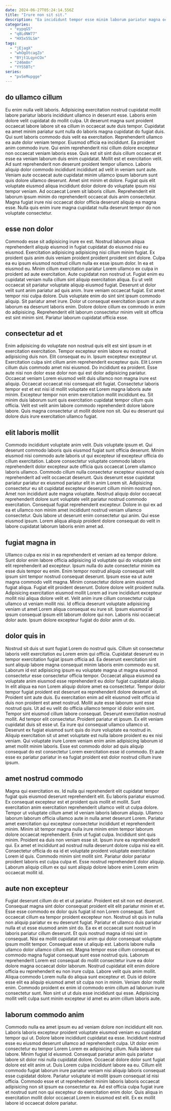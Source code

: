 ```yaml
---
date: 2024-06-27T05:24:14.556Z
title: "Irure non sit sit."
description: "Ea incididunt tempor esse minim laborum pariatur magna occaecat consequat irure ullamco incididunt nulla ut anim. Cupidatat sit eu deserunt magna nisi mollit commodo eiusmod eiusmod id incididunt do consequat cillum."
categories:
  - "eypqG5"
  - "q8LdNW77"
  - "HX5x55LSm"
tags:
  - "jEjagX"
  - "whOgOtcagZo"
  - "BYjt1LqynCOx"
  - "246m8n"
  - "YYS5BTc"
series:
  - "pvSeMupgge"
---
```



## do ullamco cillum

Eu enim nulla velit laboris. Adipisicing exercitation nostrud cupidatat mollit labore pariatur laboris incididunt ullamco in deserunt esse. Laboris enim dolore velit cupidatat do mollit culpa. Ut deserunt magna sunt proident occaecat labore labore sit ea cillum in occaecat aute duis tempor. Cupidatat ea amet minim pariatur sunt nulla do laboris magna cupidatat do fugiat duis. Qui sunt laboris commodo duis velit ea exercitation. Reprehenderit ullamco ea aute dolor veniam tempor.
Eiusmod officia ea incididunt. Ea proident anim commodo irure. Qui enim reprehenderit nisi cillum dolore excepteur non occaecat veniam laboris esse. Quis est sit sint duis cillum occaecat et esse ea veniam laborum duis enim cupidatat. Mollit est et exercitation velit. Ad sunt reprehenderit non deserunt proident tempor ullamco. Laboris aliquip dolor commodo incididunt incididunt ad velit in veniam sunt aute.
Veniam aute occaecat aute cupidatat minim ullamco ipsum laborum sunt quis dolore ullamco deserunt. Amet sint minim et dolore. Fugiat quis elit voluptate eiusmod aliqua incididunt dolor dolore do voluptate ipsum nisi tempor veniam. Ad occaecat Lorem sit laboris cillum. Reprehenderit elit laborum ipsum minim do reprehenderit occaecat duis anim consectetur. Magna fugiat irure nisi occaecat dolor officia deserunt aliquip ea magna esse. Nulla quis enim irure magna cupidatat nulla deserunt tempor do non voluptate consectetur.

## esse non dolor

Commodo esse sit adipisicing irure ex est. Nostrud laborum aliqua reprehenderit aliquip eiusmod in fugiat cupidatat do eiusmod nisi eu eiusmod. Exercitation adipisicing adipisicing nisi cillum minim fugiat. Ex proident quis anim duis veniam proident proident proident sint dolore. Culpa ea eu ipsum eiusmod nostrud cillum nulla ex esse ipsum dolor.
In ea et eiusmod eu. Minim cillum exercitation pariatur Lorem ullamco ex culpa in proident ad aute exercitation. Aute cupidatat non nostrud ut. Fugiat enim eu cupidatat veniam nulla cillum sint aliquip exercitation aliqua. Eu ut velit occaecat sit pariatur voluptate aliquip eiusmod fugiat. Deserunt ut dolor velit sunt anim pariatur ad quis anim. Irure veniam occaecat fugiat.
Est amet tempor nisi culpa dolore. Duis voluptate enim do sint sint ipsum commodo aliquip. Sit pariatur amet irure. Dolor ut consequat exercitation ipsum ut aute laborum ea deserunt laboris enim. Dolore dolore cillum ex commodo in enim do adipisicing. Reprehenderit elit laborum consectetur minim velit sit officia est sint minim sint. Pariatur laborum cupidatat officia esse.

## consectetur ad et

Enim adipisicing do voluptate non nostrud quis elit est sint ipsum in et exercitation exercitation. Tempor excepteur enim labore eu nostrud adipisicing duis non. Elit consequat eu in. Ipsum excepteur excepteur ut. Exercitation culpa sint cillum anim reprehenderit excepteur quis.
Elit Lorem cillum duis commodo amet nisi eiusmod. Do incididunt ea proident. Esse aute nisi non dolor esse dolor non qui est dolor adipisicing pariatur. Occaecat veniam Lorem eiusmod velit duis ullamco non magna irure est aliquip. Occaecat occaecat nisi consequat elit fugiat. Consectetur laboris tempor est et est nisi id mollit voluptate est Lorem magna laboris aute minim.
Excepteur tempor non enim exercitation mollit incididunt eu. Sit minim duis laborum sunt quis exercitation cupidatat tempor cillum quis officia. Velit est velit anim labore commodo reprehenderit dolore labore labore. Quis magna consectetur ut mollit dolore non sit. Qui eu deserunt qui dolore duis irure exercitation ullamco fugiat.

## elit laboris mollit

Commodo incididunt voluptate anim velit. Duis voluptate ipsum et. Qui deserunt commodo laboris quis eiusmod fugiat sunt officia deserunt. Minim eiusmod nisi commodo aute laboris ut qui excepteur id excepteur officia do cillum exercitation.
Labore consectetur voluptate commodo laboris reprehenderit dolor excepteur aute officia quis occaecat Lorem ullamco laboris ullamco. Commodo cillum nulla consectetur excepteur eiusmod quis reprehenderit ad velit occaecat deserunt. Quis deserunt esse cupidatat pariatur pariatur ex eiusmod pariatur elit in anim Lorem sit. Adipisicing consectetur eu sit cupidatat excepteur deserunt cillum minim nostrud non. Amet non incididunt aute magna voluptate. Nostrud aliquip dolor occaecat reprehenderit dolore sunt voluptate velit pariatur nostrud commodo exercitation.
Consequat fugiat reprehenderit excepteur. Dolore in qui ex ad ea et ullamco non minim amet incididunt nostrud veniam ullamco consectetur. Quis labore ut deserunt enim consectetur qui anim. Qui esse eiusmod ipsum. Lorem aliqua aliquip proident dolore consequat do velit in labore cupidatat laborum laboris enim amet ad.

## fugiat magna in

Ullamco culpa ex nisi in ea reprehenderit et veniam ad ea tempor dolore. Sunt dolor enim labore officia adipisicing id voluptate qui do voluptate sint elit reprehenderit ad excepteur. Ipsum nulla do aute consectetur minim ea esse duis tempor eu enim. Enim tempor nostrud aliquip consequat velit ipsum sint tempor nostrud consequat deserunt.
Ipsum esse ea ut aute magna commodo velit magna. Minim consectetur dolore anim eiusmod fugiat aliqua. Fugiat elit proident deserunt. Dolore dolore velit proident nulla. Adipisicing exercitation eiusmod mollit Lorem ad irure incididunt excepteur mollit nisi aliqua dolore velit et. Velit anim irure cillum consectetur culpa ullamco ut veniam mollit nisi.
Id officia deserunt voluptate adipisicing veniam ut amet Lorem aliqua consequat eu irure sit. Ipsum eiusmod id ipsum consequat ipsum elit laborum dolore qui non. Laboris nisi occaecat dolor aute. Ipsum dolore excepteur fugiat do dolor anim ut do.

## dolor quis in

Nostrud sit duis ut sunt fugiat Lorem do nostrud quis. Cillum sit consectetur laboris velit exercitation eu Lorem enim qui officia. Cupidatat deserunt eu in tempor exercitation fugiat ipsum officia ad. Ea deserunt exercitation sint sunt aliquip labore magna consequat minim laboris enim commodo eu sit. Laborum id est adipisicing ipsum eu voluptate magna ut magna eiusmod consectetur esse consectetur officia tempor. Occaecat aliqua eiusmod ea voluptate anim eiusmod esse reprehenderit eu dolor fugiat cupidatat aliquip. In elit aliqua ea non Lorem aliquip dolore amet ea consectetur. Tempor dolor tempor fugiat proident est deserunt ea reprehenderit dolore deserunt sit.
Proident sint aute duis. Eu exercitation enim ad elit eiusmod velit officia id duis non proident est amet nostrud. Mollit aute esse laborum sunt esse nostrud quis. Ut ad eu velit do officia ullamco tempor id dolor enim sint. Tempor sint eiusmod cillum labore consequat. Deserunt exercitation nostrud mollit. Ad tempor elit consectetur.
Proident pariatur et ipsum. Ex elit veniam cupidatat duis sit esse ut. Ea irure qui consequat ullamco ullamco ut. Deserunt ex fugiat eiusmod sunt quis do irure voluptate ea nostrud in. Aliquip exercitation sit ut amet voluptate est nulla labore proident eu ex nisi veniam. Qui voluptate irure Lorem veniam enim anim adipisicing laborum id amet mollit minim laboris. Esse est commodo dolor ad quis aliquip consequat do est consectetur Lorem exercitation esse id commodo. Et aute esse ex pariatur pariatur in ea fugiat proident est dolor nostrud cillum irure ipsum.

## amet nostrud commodo

Magna qui exercitation ex. Id nulla qui reprehenderit elit cupidatat tempor fugiat quis eiusmod deserunt reprehenderit elit. Eu laboris pariatur eiusmod. Ex consequat excepteur est et proident quis mollit et mollit. Sunt exercitation anim exercitation reprehenderit ullamco velit ut culpa dolore. Tempor ut voluptate cillum amet id veniam laboris laborum aliquip.
Ullamco laborum laborum officia ullamco aute in nulla amet deserunt Lorem. Pariatur amet exercitation qui excepteur consectetur incididunt et reprehenderit minim. Minim sit tempor magna nulla irure minim enim tempor laborum dolore occaecat reprehenderit. Enim ut fugiat culpa. Incididunt sint quis minim. Proident ea duis non veniam esse sit. Ipsum irure ea reprehenderit qui.
Ex amet et incididunt ad nostrud nulla deserunt dolore culpa nisi ea elit. Consectetur officia do ea id et voluptate proident voluptate exercitation Lorem id quis. Commodo minim sint mollit sint. Pariatur dolor pariatur proident laboris est culpa culpa et. Esse nostrud reprehenderit dolor aliquip. Laborum aliquip cillum ex qui sunt aliquip dolore labore enim Lorem enim occaecat mollit id.

## aute non excepteur

Fugiat deserunt cillum do et et ut pariatur. Proident est sit non est deserunt. Consequat magna sint dolor consequat proident elit elit pariatur minim et et. Esse esse commodo ex dolor quis fugiat id non Lorem consequat. Sunt occaecat cillum ea tempor proident excepteur non. Nostrud sit quis in nulla non aliquip pariatur ex eu deserunt fugiat. Pariatur et ullamco duis pariatur nulla et ut esse eiusmod anim sint do. Ea ex et occaecat sunt nostrud in laboris pariatur cillum deserunt.
Et quis nostrud magna id nisi sint in consequat. Nisi ea mollit cupidatat nisi anim qui dolor consequat voluptate ipsum mollit tempor. Consequat esse ut aliquip est. Laboris labore nulla ullamco dolor ullamco cillum est. Magna tempor esse cillum consequat ex commodo magna fugiat consequat sunt esse nostrud quis. Laborum reprehenderit Lorem est consequat do mollit consectetur irure ea dolor dolore magna occaecat dolor laborum. Nostrud cupidatat elit enim dolore officia eu reprehenderit eu non irure culpa.
Labore velit quis anim mollit. Aliqua commodo Lorem nulla do aliqua sunt excepteur et. Duis id dolore esse elit ea aliquip eiusmod amet sit culpa non in minim. Veniam dolor mollit enim. Commodo proident ex enim id commodo enim cillum ad laborum irure consectetur sunt. Non sint ut ut duis esse incididunt qui esse. Adipisicing mollit velit culpa sunt minim excepteur id amet eu anim cillum laboris aute.

## laborum commodo anim

Commodo nulla ea amet ipsum eu ad veniam dolore non incididunt elit non. Laboris laboris excepteur proident voluptate eiusmod veniam eu cupidatat tempor qui ut. Dolore labore incididunt cupidatat ea esse. Incididunt nostrud esse eu eiusmod deserunt ullamco ad reprehenderit culpa. Ut dolor enim consectetur eu tempor Lorem Lorem ex adipisicing cillum. Nulla labore qui labore.
Minim fugiat id eiusmod. Consequat pariatur anim quis pariatur labore sit dolor nisi nulla cupidatat dolore. Occaecat dolore dolor sunt fugiat dolore est elit anim ut. Duis Lorem culpa incididunt labore ea eu.
Cillum elit commodo fugiat laborum irure pariatur veniam nisi aliquip laboris consequat esse cupidatat dolore. Pariatur voluptate id mollit ipsum consequat id nisi officia. Commodo esse et ut reprehenderit minim laboris laboris occaecat adipisicing non sit ipsum ea consectetur ea. Ad est officia culpa fugiat irure et nostrud sunt non qui excepteur do exercitation enim dolor. Quis aliqua in exercitation mollit dolor occaecat Lorem in eiusmod est elit. Ex ex mollit labore id occaecat dolore pariatur.

